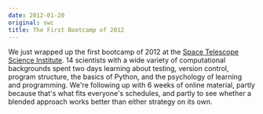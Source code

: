 ```yaml
---
date: 2012-01-20
original: swc
title: The First Bootcamp of 2012
---
```

<p>We just wrapped up the first bootcamp of 2012 at the <a href="http://www.stsci.edu">Space Telescope Science Institute</a>. 14 scientists with a wide variety of computational backgrounds spent two days learning about testing, version control, program structure, the basics of Python, and the psychology of learning and programming. We're following up with 6 weeks of online material, partly because that's what fits everyone's schedules, and partly to see whether a blended approach works better than either strategy on its own.</p>
